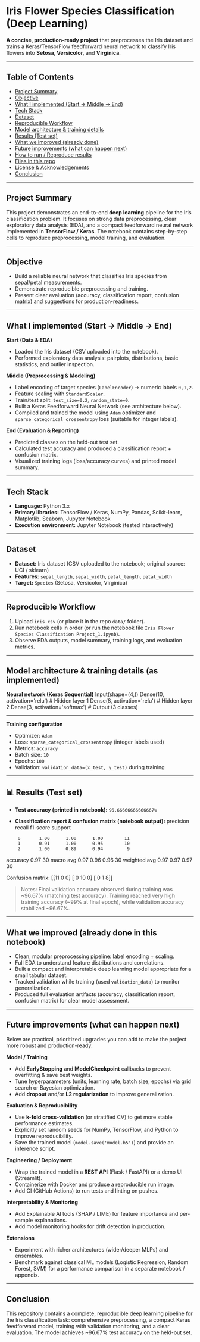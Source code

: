 # Iris Flower Species Classification (Deep Learning)

**A concise, production-ready project** that preprocesses the Iris dataset and trains a Keras/TensorFlow feedforward neural network to classify Iris flowers into **Setosa, Versicolor,** and **Virginica**.

---

## Table of Contents
- [Project Summary](#project-summary)
- [Objective](#objective)
- [What I implemented (Start → Middle → End)](#what-i-implemented-start--middle--end)
- [Tech Stack](#tech-stack)
- [Dataset](#dataset)
- [Reproducible Workflow](#reproducible-workflow)
- [Model architecture & training details](#model-architecture--training-details)
- [Results (Test set)](#results-test-set)
- [What we improved (already done)](#what-we-improved-already-done)
- [Future improvements (what can happen next)](#future-improvements-what-can-happen-next)
- [How to run / Reproduce results](#how-to-run--reproduce-results)
- [Files in this repo](#files-in-this-repo)
- [License & Acknowledgements](#license--acknowledgements)
- [Conclusion](#conclusion)

---

## Project Summary
This project demonstrates an end-to-end **deep learning** pipeline for the Iris classification problem. It focuses on strong data preprocessing, clear exploratory data analysis (EDA), and a compact feedforward neural network implemented in **TensorFlow / Keras**. The notebook contains step-by-step cells to reproduce preprocessing, model training, and evaluation.

---

## Objective
- Build a reliable neural network that classifies Iris species from sepal/petal measurements.
- Demonstrate reproducible preprocessing and training.
- Present clear evaluation (accuracy, classification report, confusion matrix) and suggestions for production-readiness.

---

## What I implemented (Start → Middle → End)
**Start (Data & EDA)**  
- Loaded the Iris dataset (CSV uploaded into the notebook).  
- Performed exploratory data analysis: pairplots, distributions, basic statistics, and outlier inspection.

**Middle (Preprocessing & Modeling)**  
- Label encoding of target species (`LabelEncoder`) → numeric labels `0,1,2`.  
- Feature scaling with `StandardScaler`.  
- Train/test split: `test_size=0.2`, `random_state=0`.  
- Built a Keras Feedforward Neural Network (see architecture below).  
- Compiled and trained the model using `Adam` optimizer and `sparse_categorical_crossentropy` loss (suitable for integer labels).

**End (Evaluation & Reporting)**  
- Predicted classes on the held-out test set.  
- Calculated test accuracy and produced a classification report + confusion matrix.  
- Visualized training logs (loss/accuracy curves) and printed model summary.

---

## Tech Stack
- **Language:** Python 3.x  
- **Primary libraries:** TensorFlow / Keras, NumPy, Pandas, Scikit-learn, Matplotlib, Seaborn, Jupyter Notebook  
- **Execution environment:** Jupyter Notebook (tested interactively)

---

## Dataset
- **Dataset:** Iris dataset (CSV uploaded to the notebook; original source: UCI / sklearn)  
- **Features:** `sepal_length`, `sepal_width`, `petal_length`, `petal_width`  
- **Target:** `Species` (Setosa, Versicolor, Virginica)

---

## Reproducible Workflow
1. Upload `iris.csv` (or place it in the repo `data/` folder).  
2. Run notebook cells in order (or run the notebook file `Iris Flower Species Classification Project_1.ipynb`).  
3. Observe EDA outputs, model summary, training logs, and evaluation metrics.

---

## Model architecture & training details (as implemented)
**Neural network (Keras Sequential)**
Input(shape=(4,))
Dense(10, activation='relu') # Hidden layer 1
Dense(8, activation='relu') # Hidden layer 2
Dense(3, activation='softmax') # Output (3 classes)

---

**Training configuration**
- Optimizer: `Adam`  
- Loss: `sparse_categorical_crossentropy` (integer labels used)  
- Metrics: `accuracy`  
- Batch size: `10`  
- Epochs: `100`  
- Validation: `validation_data=(x_test, y_test)` during training

---

## 📊 Results (Test set)
- **Test accuracy (printed in notebook):** `96.66666666666667%`  
- **Classification report & confusion matrix (notebook output):**
          precision    recall  f1-score   support

       0       1.00      1.00      1.00        11
       1       0.91      1.00      0.95        10
       2       1.00      0.89      0.94         9

accuracy                           0.97        30
macro avg 0.97 0.96 0.96 30
weighted avg 0.97 0.97 0.97 30

Confusion matrix:
[[11 0 0]
[ 0 10 0]
[ 0 1 8]]

> Notes: Final validation accuracy observed during training was ~96.67% (matching test accuracy). Training reached very high training accuracy (~99% at final epoch), while validation accuracy stabilized ~96.67%.

---

## What we improved (already done in this notebook)
- Clean, modular preprocessing pipeline: label encoding + scaling.  
- Full EDA to understand feature distributions and correlations.  
- Built a compact and interpretable deep learning model appropriate for a small tabular dataset.  
- Tracked validation while training (used `validation_data`) to monitor generalization.  
- Produced full evaluation artifacts (accuracy, classification report, confusion matrix) for clear model assessment.

---

## Future improvements (what can happen next)
Below are practical, prioritized upgrades you can add to make the project more robust and production-ready:

**Model / Training**
- Add **EarlyStopping** and **ModelCheckpoint** callbacks to prevent overfitting & save best weights.  
- Tune hyperparameters (units, learning rate, batch size, epochs) via grid search or Bayesian optimization.  
- Add **dropout** and/or **L2 regularization** to improve generalization.

**Evaluation & Reproducibility**
- Use **k-fold cross-validation** (or stratified CV) to get more stable performance estimates.  
- Explicitly set random seeds for NumPy, TensorFlow, and Python to improve reproducibility.  
- Save the trained model (`model.save('model.h5')`) and provide an inference script.

**Engineering / Deployment**
- Wrap the trained model in a **REST API** (Flask / FastAPI) or a demo UI (Streamlit).  
- Containerize with Docker and produce a reproducible run image.  
- Add CI (GitHub Actions) to run tests and linting on pushes.

**Interpretability & Monitoring**
- Add Explainable AI tools (SHAP / LIME) for feature importance and per-sample explanations.  
- Add model monitoring hooks for drift detection in production.

**Extensions**
- Experiment with richer architectures (wider/deeper MLPs) and ensembles.  
- Benchmark against classical ML models (Logistic Regression, Random Forest, SVM) for a performance comparison in a separate notebook / appendix.

---
## Conclusion
This repository contains a complete, reproducible deep learning pipeline for the Iris classification task: comprehensive preprocessing, a compact Keras feedforward model, training with validation monitoring, and a clear evaluation. The model achieves ~96.67% test accuracy on the held-out set.



















